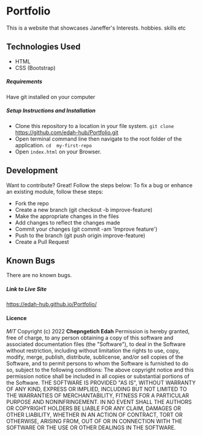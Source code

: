# Portfolio
This is a website that showcases Janeffer's Interests. hobbies. skills etc
## Technologies Used
- HTML
- CSS (Bootstrap)
##### Requirements
Have git installed on your computer
##### Setup Instructions and Installation
- Clone this repository to a location in your file system. `git clone `https://github.com/edah-hub/Portfolio.git
- Open terminal command line then navigate to the root folder of the application. `cd  my-first-repo`
- Open `index.html` on your Browser.
## Development
Want to contribute? Great! Follow the steps below:
To fix a bug or enhance an existing module, follow these steps:
- Fork the repo
- Create a new branch (git checkout -b improve-feature)
- Make the appropriate changes in the files
- Add changes to reflect the changes made
- Commit your changes (git commit -am 'Improve feature')
- Push to the branch (git push origin improve-feature)
- Create a Pull Request
## Known Bugs
There are no known bugs.
##### Link to Live Site 
https://edah-hub.github.io/Portfolio/
#### Licence
*MIT*
Copyright (c) 2022 **Chepngetich Edah**
Permission is hereby granted, free of charge, to any person obtaining a copy of this software and associated documentation files (the "Software"), to deal in the Software without restriction, including without limitation the rights to use, copy, modify, merge, publish, distribute, sublicense, and/or sell copies of the Software, and to permit persons to whom the Software is furnished to do so, subject to the following conditions:
The above copyright notice and this permission notice shall be included in all copies or substantial portions of the Software.
THE SOFTWARE IS PROVIDED "AS IS", WITHOUT WARRANTY OF ANY KIND, EXPRESS OR IMPLIED, INCLUDING BUT NOT LIMITED TO THE WARRANTIES OF MERCHANTABILITY, FITNESS FOR A PARTICULAR PURPOSE AND NONINFRINGEMENT. IN NO EVENT SHALL THE AUTHORS OR COPYRIGHT HOLDERS BE LIABLE FOR ANY CLAIM, DAMAGES OR OTHER LIABILITY, WHETHER IN AN ACTION OF CONTRACT, TORT OR OTHERWISE, ARISING FROM, OUT OF OR IN CONNECTION WITH THE SOFTWARE OR THE USE OR OTHER DEALINGS IN THE SOFTWARE.
